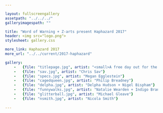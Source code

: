 ```yaml
---

layout: fullscreengallery
assetpath: "../../../"
galleryimagespath: ""

title: "Word of Warning + Z-arts present Haphazard 2017"
header: <img src="logo.png">
stylesheet: gallery.css

more_link: Haphazard 2017
more_url: "../../current/2017-haphazard"

gallery:
    -   {file: "titlepage.jpg", artist: "<small>A free day out for the curious of all ages, click top left Haphazard for more.</small>", show: "<small>Images copyright &copy;2017 Word of Warning"}
    -   {file: "sav.jpg", artist: "Chris Sav"}
    -   {file: "specs.jpg", artist: "Megan Egglestein"}
    -   {file: "cagedqueen.jpg", artist: "Philip Breadney"}
    -   {file: "delpha.jpg", artist: "Delpha Hudson + Nigel Bispham"}
    -   {file: "funnywalks.jpg", artist: "Natalie Wearden + Indigo Branscombe"}
    -   {file: "glitterball.jpg", artist: "Michael Gleave"}
    -   {file: "nsmith.jpg", artist: "Nicola Smith"} 
 
---
```


